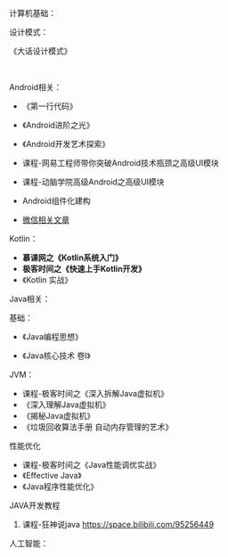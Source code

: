 计算机基础：



设计模式：

   《大话设计模式》

​	​

Android相关：

- 《第一行代码》

- 《Android进阶之光》

- 《Android开发艺术探索》

- 课程-网易工程师带你突破Android技术瓶颈之高级UI模块

- 课程-动脑学院高级Android之高级UI模块

- Android组件化建构

- [微信相关文章](https://github.com/WeMobileDev/article)

  

Kotlin：

- **慕课网之《Kotlin系统入门》**
- **极客时间之《快速上手Kotlin开发》**
- 《Kotlin 实战》

Java相关：

   基础：

   -   《Java编程思想》

   -   《Java核心技术 卷I》

       

   JVM：

   -   课程-极客时间之《深入拆解Java虚拟机》
  -   《深入理解Java虚拟机》
  -   《揭秘Java虚拟机》
  -   《垃圾回收算法手册 自动内存管理的艺术》

  性能优化

  - 课程-极客时间之《Java性能调优实战》
  - 《Effective Java》
  - 《Java程序性能优化》

  JAVA开发教程

1. 课程-狂神说java   https://space.bilibili.com/95256449




人工智能：





